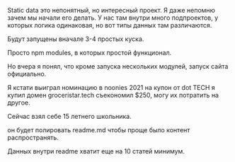 Static data это непонятный, но интересный проект. Я даже непомню зачем мы начали его делать. У нас там внутри много подпроектов, у которых логика одинаковая, но вот типы данных там различаются.


Будут запущены вначале 3-4 простых куска. 

Просто npm modules, в которых простой функционал.

Но вчера я понял, что кроме запуска нескольких модулей, запуск сайта официально.


Я кстати выиграл номинацию в noonies 2021 на купон от dot TECH я купил домен groceristar.tech съекономил $250, могу их потратить на другое.

Сейчас взял себе 15 летнего школьника. 

он будет полировать readme.md чтобы проще было контент распространять.

Данных внутри readme хватит еще на 10 статей минимум.
